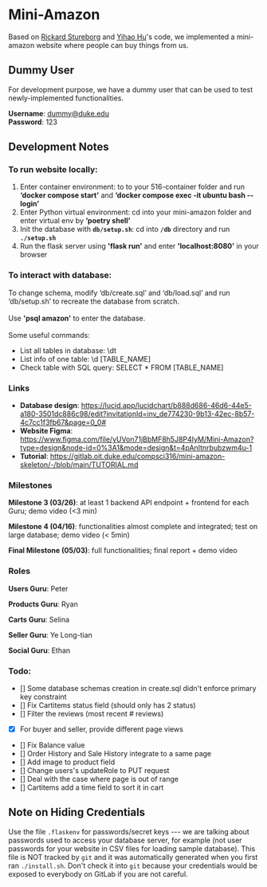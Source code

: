 # Mini-Amazon
Based on  [Rickard Stureborg](http://www.rickard.stureborg.com) and [Yihao Hu](https://www.linkedin.com/in/yihaoh/)'s code, we implemented a mini-amazon website where people can buy things from us.

## Dummy User
For development purpose, we have a dummy user that can be used to test newly-implemented functionalities.

**Username**: dummy@duke.edu <br>
**Password**: 123

## Development Notes
### To run website locally:
1. Enter container environment: to to your 516-container folder and run **‘docker compose start’** and **‘docker compose exec -it ubuntu bash --login’**
2. Enter Python virtual environment: cd into your mini-amazon folder and enter virtual env by **‘poetry shell’**
3. Init the database with **`db/setup.sh`**: cd into **`/db`** directory and run **`./setup.sh`**
4. Run the flask server using **'flask run'** and enter **'localhost:8080'** in your browser 

### To interact with database:
To change schema, modify 	‘db/create.sql’ and ‘db/load.sql’ and run ‘db/setup.sh’ to recreate the database from scratch. <br><br>
Use **'psql amazon'** to enter the database. <br><br>
Some useful commands:
- List all tables in database: \dt
- List info of one table: \d [TABLE_NAME]
- Check table with SQL query: SELECT * FROM [TABLE_NAME]

### Links
- **Database design**: https://lucid.app/lucidchart/b888d686-46d6-44e5-a180-3501dc886c98/edit?invitationId=inv_de774230-9b13-42ec-8b57-4c7cc1f3fb67&page=0_0#
- **Website Figma**: https://www.figma.com/file/yUVon71jBbMF8h5J8P4IyM/Mini-Amazon?type=design&node-id=0%3A1&mode=design&t=4pAnItnrbubzwm4u-1
- **Tutorial**: https://gitlab.oit.duke.edu/compsci316/mini-amazon-skeleton/-/blob/main/TUTORIAL.md

### Milestones
**Milestone 3 (03/26)**: at least 1 backend API endpoint + frontend for each Guru; demo video (<3 min)

**Milestone 4 (04/16)**: functionalities almost complete and integrated; test on large database; demo video (< 5min)

**Final Milestone (05/03)**: full functionalities; final report + demo video

### Roles
**Users Guru**: Peter <br>

**Products Guru**: Ryan <br>

**Carts Guru**: Selina <br>

**Seller Guru**: Ye Long-tian <br>

**Social Guru**: Ethan <br>

### Todo:
- [] Some database schemas creation in create.sql didn't enforce primary key constraint
- [] Fix Cartitems status field (should only has 2 status)
- [] Filter the reviews (most recent # reviews)
- [x] For buyer and seller, provide different page views
- [] Fix Balance value
- [] Order History and Sale History integrate to a same page
- [] Add image to product field
- [] Change users's updateRole to PUT request
- [] Deal with the case where page is out of range
- [] Cartitems add a time field to sort it in cart

## Note on Hiding Credentials

Use the file `.flaskenv` for passwords/secret keys --- we are talking
about passwords used to access your database server, for example (not
user passwords for your website in CSV files for loading sample
database).  This file is NOT tracked by `git` and it was automatically
generated when you first ran `./install.sh`.  Don't check it into
`git` because your credentials would be exposed to everybody on GitLab
if you are not careful.
